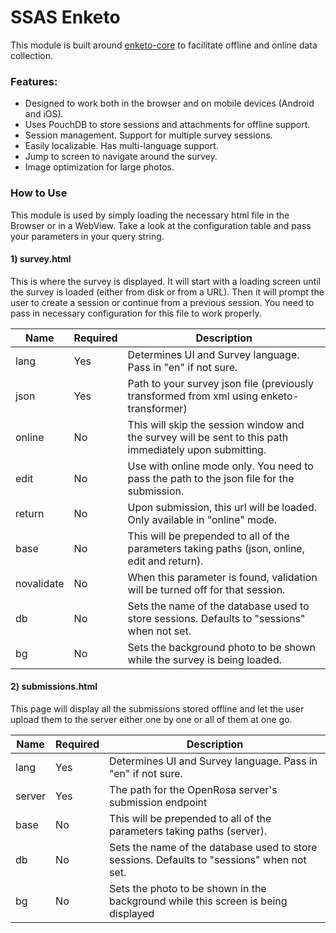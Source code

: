 SSAS Enketo
=========================

This module is built around [enketo-core](https://github.com/enketo/enketo-core) to facilitate offline and online data collection.

### Features:

+ Designed to work both in the browser and on mobile devices (Android and iOS). 
+ Uses PouchDB to store sessions and attachments for offline support.
+ Session management. Support for multiple survey sessions.
+ Easily localizable. Has multi-language support.
+ Jump to screen to navigate around the survey.
+ Image optimization for large photos.


### How to Use

This module is used by simply loading the necessary html file in the Browser or in a WebView.
Take a look at the configuration table and pass your parameters in your query string.

#### 1) survey.html

This is where the survey is displayed. It will start with a loading screen until the survey is loaded (either from disk or from a URL). Then it will prompt the user to create a session or continue from a previous session. You need to pass in necessary configuration for this file to work properly.


| Name       | Required | Description                                                                                             |
|------------|----------|---------------------------------------------------------------------------------------------------------|
| lang       | Yes      | Determines UI and Survey language. Pass in "en" if not sure.                                            |
| json       | Yes      | Path to your survey json file (previously transformed from xml using enketo-transformer)                |
| online     | No       | This will skip the session window and the survey will be sent to this path immediately upon submitting. |
| edit       | No       | Use with online mode only. You need to pass the path to the json file for the submission.               |
| return     | No       | Upon submission, this url will be loaded. Only available in "online" mode.                              |
| base       | No       | This will be prepended to all of the parameters taking paths (json, online, edit and return).           |
| novalidate | No       | When this parameter is found, validation will be turned off for that session.                           |	
| db         | No       | Sets the name of the database used to store sessions. Defaults to "sessions" when not set.              |	
| bg         | No       | Sets the background photo to be shown while the survey is being loaded.                                 |	


#### 2) submissions.html

This page will display all the submissions stored offline and let the user upload them to the server either one by one or all of them at one go.

 Name       | Required | Description                                                                                             |
|------------|----------|---------------------------------------------------------------------------------------------------------|
| lang       | Yes      | Determines UI and Survey language. Pass in "en" if not sure.                                            |
| server       | Yes      | The path for the OpenRosa server's submission endpoint                                                |
| base       | No       | This will be prepended to all of the parameters taking paths (server).                                  |
| db         | No       | Sets the name of the database used to store sessions. Defaults to "sessions" when not set.              |
| bg         | No       | Sets the photo to be shown in the background while this screen is being displayed                       |